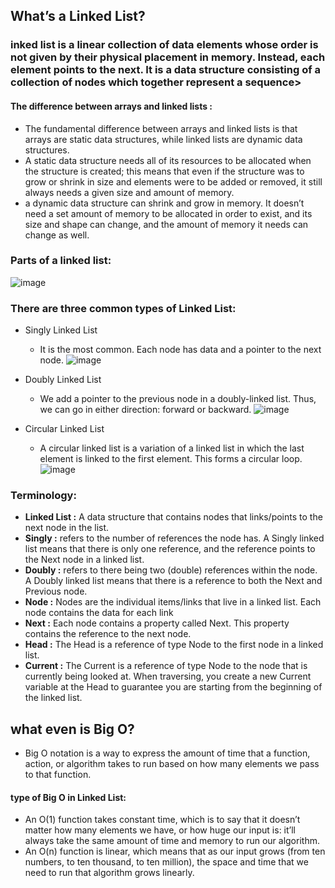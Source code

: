 ## What’s a Linked List?
### inked list is a linear collection of data elements whose order is not given by their physical placement in memory. Instead, each element points to the next. It is a data structure consisting of a collection of nodes which together represent a sequence>

#### The difference between arrays and linked lists :
- The fundamental difference between arrays and linked lists is that arrays are static data structures, while linked lists are dynamic data structures.
- A static data structure needs all of its resources to be allocated when the structure is created; this means that even if the structure was to grow or shrink in size and elements were to be added or removed, it still always needs a given size and amount of memory. 
- a dynamic data structure can shrink and grow in memory. It doesn’t need a set amount of memory to be allocated in order to exist, and its size and shape can change, and the amount of memory it needs can change as well.

### Parts of a linked list:
![image](https://user-images.githubusercontent.com/79833733/124067395-023abd00-da43-11eb-824e-19ec0445f4cd.png)


### There are three common types of Linked List:
- Singly Linked List
  - It is the most common. Each node has data and a pointer to the next node.
  ![image](https://user-images.githubusercontent.com/79833733/124068720-b3415780-da43-11eb-94fb-7b688d35b8f6.png)

  
- Doubly Linked List
   - We add a pointer to the previous node in a doubly-linked list. Thus, we can go in either direction: forward or backward.
     ![image](https://user-images.githubusercontent.com/79833733/124068853-f1d71200-da43-11eb-9d67-1ec2494b2101.png)


- Circular Linked List
  - A circular linked list is a variation of a linked list in which the last element is linked to the first element. This forms a circular loop.
   ![image](https://user-images.githubusercontent.com/79833733/124068945-10d5a400-da44-11eb-9c80-e8eaf1a4aea4.png)
### Terminology:
- **Linked List :**  A data structure that contains nodes that links/points to the next node in the list.
- **Singly :** refers to the number of references the node has. A Singly linked list means that there is only one reference, and the reference points to the Next node in a linked list.
- **Doubly :** refers to there being two (double) references within the node. A Doubly linked list means that there is a reference to both the Next and Previous node.
- **Node :** Nodes are the individual items/links that live in a linked list. Each node contains the data for each link
- **Next :** Each node contains a property called Next. This property contains the reference to the next node.
- **Head :** The Head is a reference of type Node to the first node in a linked list.
- **Current :** The Current is a reference of type Node to the node that is currently being looked at. When traversing, you create a new Current variable at the Head to guarantee you are starting from the beginning of the linked list.




## what even is Big O?
- Big O notation is a way to express the amount of time that a function, action, or algorithm takes to run based on how many elements we pass to that function.

#### type of Big O in Linked List:
- An O(1) function takes constant time, which is to say that it doesn’t matter how many elements we have, or how huge our input is: it’ll always take the same amount of time and memory to run our algorithm. 
- An O(n) function is linear, which means that as our input grows (from ten numbers, to ten thousand, to ten million), the space and time that we need to run that algorithm grows linearly.
